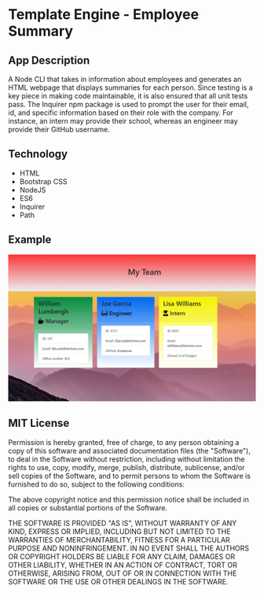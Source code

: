 # Template Engine - Employee Summary

## App Description

A Node CLI that takes in information about employees and generates an HTML webpage that displays summaries for each person. Since testing is a key piece in making code maintainable, it is also ensured that all unit tests pass. The Inquirer npm package is used to prompt the user for their email, id, and specific information based on their role with the company. For instance, an intern may provide their school, whereas an engineer may provide their GitHub username.

## Technology

- HTML
- Bootstrap CSS
- NodeJS
- ES6
- Inquirer
- Path

## Example
![Example picture](TeamTemplate.JPG)

## MIT License

Permission is hereby granted, free of charge, to any person obtaining a copy of this software and associated documentation files (the "Software"), to deal in the Software without restriction, including without limitation the rights to use, copy, modify, merge, publish, distribute, sublicense, and/or sell copies of the Software, and to permit persons to whom the Software is furnished to do so, subject to the following conditions:

The above copyright notice and this permission notice shall be included in all copies or substantial portions of the Software.

THE SOFTWARE IS PROVIDED "AS IS", WITHOUT WARRANTY OF ANY KIND, EXPRESS OR IMPLIED, INCLUDING BUT NOT LIMITED TO THE WARRANTIES OF MERCHANTABILITY, FITNESS FOR A PARTICULAR PURPOSE AND NONINFRINGEMENT. IN NO EVENT SHALL THE AUTHORS OR COPYRIGHT HOLDERS BE LIABLE FOR ANY CLAIM, DAMAGES OR OTHER LIABILITY, WHETHER IN AN ACTION OF CONTRACT, TORT OR OTHERWISE, ARISING FROM, OUT OF OR IN CONNECTION WITH THE SOFTWARE OR THE USE OR OTHER DEALINGS IN THE SOFTWARE.
